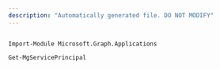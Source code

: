 ```yaml
---
description: "Automatically generated file. DO NOT MODIFY"
---
```


```powershellv2

Import-Module Microsoft.Graph.Applications

Get-MgServicePrincipal

```